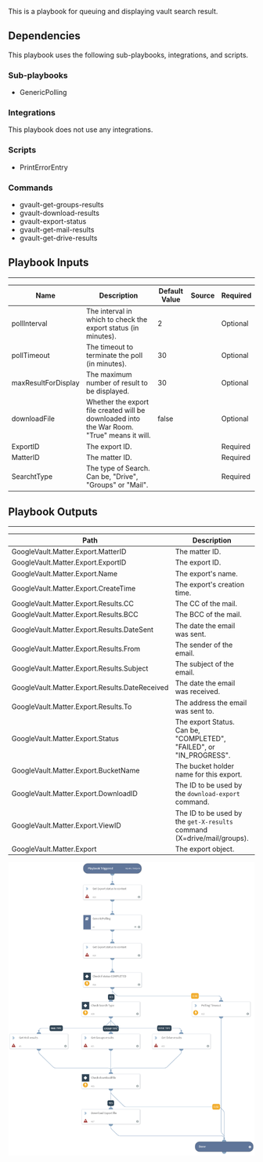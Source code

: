 This is a playbook for queuing and displaying vault search result.

## Dependencies
This playbook uses the following sub-playbooks, integrations, and scripts.

### Sub-playbooks
* GenericPolling

### Integrations
This playbook does not use any integrations.

### Scripts
* PrintErrorEntry

### Commands
* gvault-get-groups-results
* gvault-download-results
* gvault-export-status
* gvault-get-mail-results
* gvault-get-drive-results

## Playbook Inputs
---

| **Name** | **Description** | **Default Value** | **Source** | **Required** |
| --- | --- | --- | --- | --- |
| pollInterval | The interval in which to check the export status (in minutes). | 2 |  | Optional |
| pollTimeout | The timeout to terminate the poll (in minutes). | 30 |  | Optional |
| maxResultForDisplay | The maximum number of result to be displayed. | 30 |  | Optional |
| downloadFile | Whether the export file created will be downloaded into the War Room. "True" means it will. | false |  | Optional |
| ExportID | The export ID. |  |  | Required |
| MatterID | The matter ID. |  |  | Required |
| SearchtType | The type of Search. Can be, "Drive", "Groups" or "Mail". |  |  | Required |

## Playbook Outputs
---

| **Path** | **Description** | **Type** |
| --- | --- | --- |
| GoogleVault.Matter.Export.MatterID | The matter ID. | string |
| GoogleVault.Matter.Export.ExportID | The export ID. | string |
| GoogleVault.Matter.Export.Name | The export's name. | string |
| GoogleVault.Matter.Export.CreateTime | The export's creation time. | string |
| GoogleVault.Matter.Export.Results.CC | The CC of the mail. | string |
| GoogleVault.Matter.Export.Results.BCC | The BCC of the mail.  | string |
| GoogleVault.Matter.Export.Results.DateSent | The date the email was sent. | string |
| GoogleVault.Matter.Export.Results.From | The sender of the email. | string |
| GoogleVault.Matter.Export.Results.Subject | The subject of the email. | string |
| GoogleVault.Matter.Export.Results.DateReceived | The date the email was received. | string |
| GoogleVault.Matter.Export.Results.To | The address the email was sent to. | string |
| GoogleVault.Matter.Export.Status | The export Status. Can be, "COMPLETED", "FAILED", or "IN_PROGRESS". | string |
| GoogleVault.Matter.Export.BucketName | The bucket holder name for this export. | string |
| GoogleVault.Matter.Export.DownloadID | The ID to be used by the `download-export` command. | string |
| GoogleVault.Matter.Export.ViewID | The ID to be used by the `get-X-results` command (X=drive/mail/groups). | string |
| GoogleVault.Matter.Export | The export object. | unknown |

![Display_Results_GVault](https://github.com/ElazarK/content-docs/blob/master/images/playbooks/Google_Vault_Display_Results.png)
